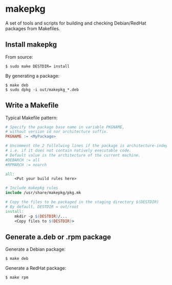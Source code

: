 # makepkg
A set of tools and scripts for building and checking Debian/RedHat packages from Makefiles.

## Install makepkg
From source:
```
$ sudo make DESTDIR= install
```

By generating a package:
```
$ make deb
$ sudo dpkg -i out/makepkg_*.deb
```

## Write a Makefile
Typical Makefile pattern:
```Makefile
# Specify the package base name in variable PKGNAME,
# without version id nor architecture suffix.
PKGNAME := <MyPackage>

# Uncomment the 2 follolwing lines if the package is architecture-independent,
# i.e. if it does not contain natively executable code.
# Default value is the architecture of the current machine.
#DEBARCH := all
#RPMARCH := noarch

all:
	<Put your build rules here>

# Include makepkg rules
include /usr/share/makepkg/pkg.mk

# Copy the files to be packaged in the staging directory $(DESTDIR)
# By default, DESTDIR = out/root
install:
	mkdir -p $(DESTDIR)/...
	<Copy files to $(DESTDIR)>
```

## Generate a.deb or .rpm package
Generate a Debian package:
```
$ make deb
```
Generate a RedHat package:
```
$ make rpm
```
